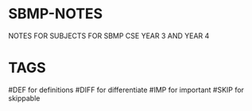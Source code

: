 # SBMP-NOTES
NOTES FOR SUBJECTS FOR SBMP CSE YEAR 3 AND YEAR 4

# TAGS

#DEF for definitions
#DIFF for differentiate
#IMP for important
#SKIP for skippable

